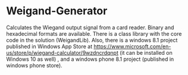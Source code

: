 # Weigand-Generator
Calculates the Wiegand output signal from a card reader. Binary and hexadecimal formats are available.
There is a class library with the core code in the solution (WeigandLib). Also, there is a windows 8.1 project published in Windows App Store at https://www.microsoft.com/en-us/store/p/wiegand-calculator/9wzdncrdqnpt (it can be installed on Windows 10 as well) , and a windows phone 8.1 project (published in windows phone store).

